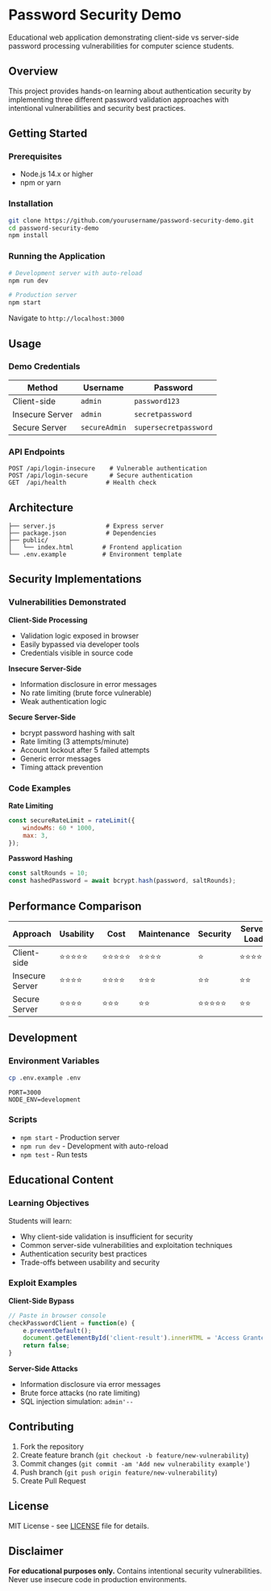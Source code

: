 # Password Security Demo

Educational web application demonstrating client-side vs server-side password processing vulnerabilities for computer science students.

## Overview

This project provides hands-on learning about authentication security by implementing three different password validation approaches with intentional vulnerabilities and security best practices.

## Getting Started

### Prerequisites

- Node.js 14.x or higher
- npm or yarn

### Installation

```bash
git clone https://github.com/yourusername/password-security-demo.git
cd password-security-demo
npm install
```

### Running the Application

```bash
# Development server with auto-reload
npm run dev

# Production server
npm start
```

Navigate to `http://localhost:3000`

## Usage

### Demo Credentials

| Method | Username | Password |
|--------|----------|----------|
| Client-side | `admin` | `password123` |
| Insecure Server | `admin` | `secretpassword` |
| Secure Server | `secureAdmin` | `supersecretpassword` |

### API Endpoints

```
POST /api/login-insecure    # Vulnerable authentication
POST /api/login-secure      # Secure authentication  
GET  /api/health           # Health check
```

## Architecture

```
├── server.js              # Express server
├── package.json           # Dependencies
├── public/
│   └── index.html        # Frontend application
└── .env.example          # Environment template
```

## Security Implementations

### Vulnerabilities Demonstrated

**Client-Side Processing**
- Validation logic exposed in browser
- Easily bypassed via developer tools
- Credentials visible in source code

**Insecure Server-Side**
- Information disclosure in error messages
- No rate limiting (brute force vulnerable)
- Weak authentication logic

**Secure Server-Side**
- bcrypt password hashing with salt
- Rate limiting (3 attempts/minute)
- Account lockout after 5 failed attempts
- Generic error messages
- Timing attack prevention

### Code Examples

**Rate Limiting**
```javascript
const secureRateLimit = rateLimit({
    windowMs: 60 * 1000,
    max: 3,
});
```

**Password Hashing**
```javascript
const saltRounds = 10;
const hashedPassword = await bcrypt.hash(password, saltRounds);
```

## Performance Comparison

| Approach | Usability | Cost | Maintenance | Security | Server Load |
|----------|-----------|------|-------------|----------|-------------|
| Client-side | ⭐⭐⭐⭐⭐ | ⭐⭐⭐⭐⭐ | ⭐⭐⭐⭐ | ⭐ | ⭐⭐⭐⭐⭐ |
| Insecure Server | ⭐⭐⭐⭐ | ⭐⭐⭐⭐ | ⭐⭐⭐ | ⭐⭐ | ⭐⭐ |
| Secure Server | ⭐⭐⭐⭐ | ⭐⭐⭐ | ⭐⭐ | ⭐⭐⭐⭐⭐ | ⭐⭐ |

## Development

### Environment Variables

```bash
cp .env.example .env
```

```env
PORT=3000
NODE_ENV=development
```

### Scripts

- `npm start` - Production server
- `npm run dev` - Development with auto-reload
- `npm test` - Run tests

## Educational Content

### Learning Objectives

Students will learn:
- Why client-side validation is insufficient for security
- Common server-side vulnerabilities and exploitation techniques  
- Authentication security best practices
- Trade-offs between usability and security

### Exploit Examples

**Client-Side Bypass**
```javascript
// Paste in browser console
checkPasswordClient = function(e) {
    e.preventDefault();
    document.getElementById('client-result').innerHTML = 'Access Granted!';
    return false;
}
```

**Server-Side Attacks**
- Information disclosure via error messages
- Brute force attacks (no rate limiting)
- SQL injection simulation: `admin'--`

## Contributing

1. Fork the repository
2. Create feature branch (`git checkout -b feature/new-vulnerability`)
3. Commit changes (`git commit -am 'Add new vulnerability example'`)
4. Push branch (`git push origin feature/new-vulnerability`)
5. Create Pull Request

## License

MIT License - see [LICENSE](LICENSE) file for details.

## Disclaimer

**For educational purposes only.** Contains intentional security vulnerabilities. Never use insecure code in production environments.